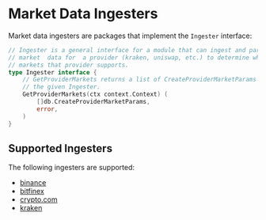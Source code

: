 # Market Data Ingesters

Market data ingesters are packages that implement the `Ingester` interface:

```go
// Ingester is a general interface for a module that can ingest and parse 
// market  data for  a provider (kraken, uniswap, etc.) to determine what 
// markets that provider supports.
type Ingester interface {
    // GetProviderMarkets returns a list of CreateProviderMarketParams for 
    // the given Ingester. 
    GetProviderMarkets(ctx context.Context) (
        []db.CreateProviderMarketParams, 
        error, 
    )
}
```

## Supported Ingesters

The following ingesters are supported:

- [binance](./binance/README.md)
- [bitfinex](./bitfinex/README.md)
- [crypto.com](./crypto.com/README.md)
- [kraken](./kraken/README.md)
